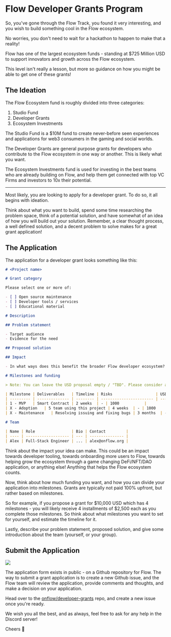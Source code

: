 # Flow Developer Grants Program

So, you've gone through the Flow Track, you found it very interesting, and you wish to build something cool in the Flow ecosystem.

No worries, you don't need to wait for a hackathon to happen to make that a reality!

Flow has one of the largest ecosystem funds - standing at $725 Million USD to support innovators and growth across the Flow ecosystem.

This level isn't really a lesson, but more so guidance on how you might be able to get one of these grants!

## The Ideation

The Flow Ecosystem fund is roughly divided into three categories:

1. Studio Fund
2. Developer Grants
3. Ecosystem Investments

The Studio Fund is a $10M fund to create never-before seen experiences and applications for web3 consumers in the gaming and social worlds.

The Developer Grants are general purpose grants for developers who contribute to the Flow ecosystem in one way or another. This is likely what you want.

The Ecosystem Investments fund is used for investing in the best teams who are already building on Flow, and help them get connected with top VC Firms and investors to 10x their potential.

---

Most likely, you are looking to apply for a developer grant. To do so, it all begins with ideation. 

Think about what you want to build, spend some time researching the problem space, think of a potential solution, and have somewhat of an idea of how you will build out your solution. Remember, a clear thought process, a well defined solution, and a decent problem to solve makes for a great grant application!

## The Application

The application for a developer grant looks something like this:

```markdown
# <Project name>

# Grant category

Please select one or more of:

- [ ] Open source maintenance
- [ ] Developer tools / services
- [ ] Educational material

# Description

## Problem statement

- Target audience
- Evidence for the need

## Proposed solution

## Impact

- In what ways does this benefit the broader Flow developer ecosystem?

# Milestones and funding

> Note: You can leave the USD proposal empty / "TBD". Please consider adoption and/or maintenance milestones at the end of your project.

| Milestone | Deliverables   | Timeline | Risks                   | USD proposal |
| --------- | -------------- | -------- | ----------------------- | -------------- |
| 1 - MVP   | Smart Contract | 2 weeks  | - | 1000           |
| X - Adoption   | 5 team using this project | 4 weeks  | - | 1000           |
| X - Maintenance   | Resolving issuing and fixing bugs | 3 months  | - | 1000           |

# Team

| Name | Role                | Bio | Contact         |
| ---- | ------------------- | --- | --------------- |
| Alex | Full-Stack Engineer | ... | alex@onflow.org |
```

Think about the impact your idea can make. This could be an impact towards developer tooling, towards onboarding more users to Flow, towards helping grow the ecosystem through a game changing DeFi/NFT/DAO application, or anything else! Anything that helps the Flow ecosystem counts.

Now, think about how much funding you want, and how you can divide your application into milestones. Grants are typically not paid 100% upfront, but rather based on milestones.

So for example, if you propose a grant for $10,000 USD which has 4 milestones - you will likely receive 4 installments of $2,500 each as you complete those milestones. So think about what milestones you want to set for yourself, and estimate the timeline for it.

Lastly, describe your problem statement, proposed solution, and give some introduction about the team (yourself, or your group).

## Submit the Application

![](https://i.imgur.com/2epyAq9.png)

The application form exists in public - on a Github repository for Flow. The way to submit a grant application is to create a new Github issue, and the Flow team will review the application, provide comments and thoughts, and make a decision on your application.

Head over to the [onflow/developer-grants](https://github.com/onflow/developer-grants) repo, and create a new issue once you're ready.

We wish you all the best, and as always, feel free to ask for any help in the Discord server!

Cheers 🥂

<Quiz questionId="d1eb4867-ad96-4557-907a-dfdf11420b59" />

<SubmitQuiz />